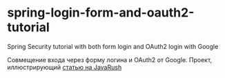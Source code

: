 # spring-login-form-and-oauth2-tutorial
Spring Security tutorial with both form login and OAuth2 login with Google

Совмещение входа через форму логина и OAuth2 от Google. Проект, иллюстрирующий [статью на JavaRush](https://javarush.ru/groups/posts/2269-druzhim-obihchnihy-vkhod-cherez-email-i-oauth2-v-spring-security-na-primere-servisa-zametok)

